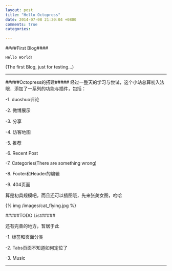 ```yaml
---
layout: post
title: "Hello Octopress"
date: 2014-07-08 21:30:04 +0800
comments: true
categories: 

---
```


####First Blog####

    Hello World!

(The first Blog, just for testing...)

---

#####Octopress的搭建#####
经过一整天的学习与尝试，这个小站总算初入法眼．添加了一系列的功能与插件，包括：

-1. duoshuo评论

-2. 微博展示

-3. 分享

-4. 访客地图

-5. 推荐

-6. Recent Post

-7. Categories(There are something wrong)

-8. Footer和Header的编辑

-9. 404页面

算是初具规模吧，而且还可以插图哦，先来张美女图，哈哈

{% img /images/cat_flying.jpg %}

#####TODO List#####

还有完善的地方，暂居于此

-1. 标签和页面分类

-2. Tabs页面不知道如何定位了

-3. Music







---
